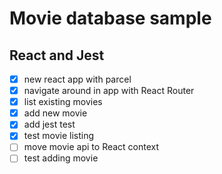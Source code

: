 # Movie database sample

## React and Jest

* [x] new react app with parcel
* [x] navigate around in app with React Router
* [x] list existing movies
* [x] add new movie
* [x] add jest test
* [x] test movie listing
* [ ] move movie api to React context
* [ ] test adding movie
